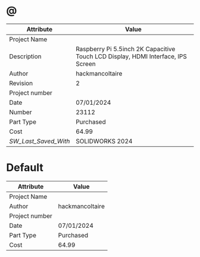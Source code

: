 # @
| Attribute | Value |
| ---  | ---     |
| Project Name |  |
| Description | Raspberry Pi 5.5inch 2K Capacitive Touch LCD Display, HDMI Interface, IPS Screen |
| Author | hackmancoltaire |
| Revision | 2 |
| Project number |  |
| Date | 07/01/2024 |
| Number | 23112 |
| Part Type | Purchased |
| Cost | 64.99 |
| _SW_Last_Saved_With_ | SOLIDWORKS 2024 |
# Default
| Attribute | Value |
| ---  | ---     |
| Project Name |  |
| Author | hackmancoltaire |
| Project number |  |
| Date | 07/01/2024 |
| Part Type | Purchased |
| Cost | 64.99 |
